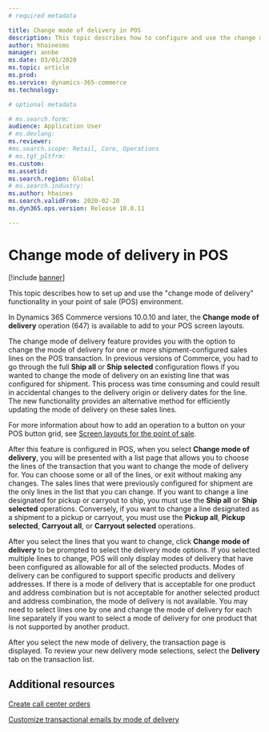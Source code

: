 ```yaml
---
# required metadata

title: Change mode of delivery in POS
description: This topic describes how to configure and use the change mode of delivery operation in POS.
author: hhainesms
manager: annbe
ms.date: 03/01/2020
ms.topic: article
ms.prod: 
ms.service: dynamics-365-commerce
ms.technology: 

# optional metadata

# ms.search.form: 
audience: Application User
# ms.devlang: 
ms.reviewer: 
#ms.search.scope: Retail, Core, Operations
# ms.tgt_pltfrm: 
ms.custom: 
ms.assetid: 
ms.search.region: Global
# ms.search.industry: 
ms.author: hhaines
ms.search.validFrom: 2020-02-20
ms.dyn365.ops.version: Release 10.0.11

---
```


# Change mode of delivery in POS

[!include [banner](includes/banner.md)]

This topic describes how to set up and use the "change mode of delivery" functionality in your point of sale (POS) environment. 

In Dynamics 365 Commerce versions 10.0.10 and later, the **Change mode of delivery** operation (647) is available to add to your POS screen layouts.

The change mode of delivery feature provides you with the option to change the mode of delivery for one or more shipment-configured sales lines on the POS transaction. In previous versions of Commerce, you had to go through the full **Ship all** or **Ship selected** configuration flows if you wanted to change the mode of delivery on an existing line that was configured for shipment. This process was time consuming and could result in accidental changes to the delivery origin or delivery dates for the line. The new functionality provides an alternative method for efficiently updating the mode of delivery on these sales lines.

For more information about how to add an operation to a button on your POS button grid, see [Screen layouts for the point of sale](https://docs.microsoft.com/dynamics365/commerce/pos-screen-layouts).

After this feature is configured in POS, when you select **Change mode of delivery**, you will be presented with a list page that allows you to choose the lines of the transaction that you want to change the mode of delivery for. You can choose some or all of the lines, or exit without making any changes. The sales lines that were previously configured for shipment are the only lines in the list that you can change. If you want to change a line designated for pickup or carryout to ship, you must use the **Ship all** or **Ship selected** operations. Conversely, if you want to change a line designated as a shipment to a pickup or carryout, you must use the  **Pickup all**, **Pickup selected**, **Carryout all**, or **Carryout selected** operations.

After you select the lines that you want to change, click **Change mode of delivery** to be prompted to select the delivery mode options. If you selected multiple lines to change, POS will only display modes of delivery that have been configured as allowable for all of the selected products. Modes of delivery can be configured to support specific products and delivery addresses. If there is a mode of delivery that is acceptable for one product and address combination but is not acceptable for another selected product and address combination, the mode of delivery is not available. You may need to select lines one by one and change the mode of delivery for each line separately if you want to select a mode of delivery for one product that is not supported by another product.  

After you select the new mode of delivery, the transaction page is displayed. To review your new delivery mode selections, select the **Delivery** tab on the transaction list.

## Additional resources

[Create call center orders](tasks/create-call-center-orders.md)

[Customize transactional emails by mode of delivery](customize-email-delivery-mode.md)
